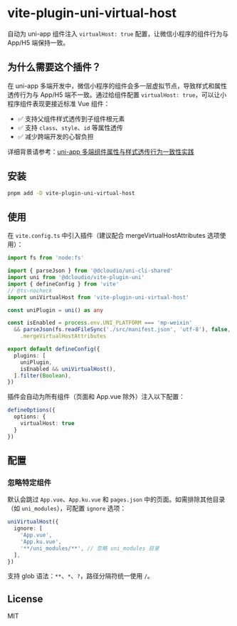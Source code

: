 # vite-plugin-uni-virtual-host

自动为 uni-app 组件注入 `virtualHost: true` 配置，让微信小程序的组件行为与 App/H5 端保持一致。

## 为什么需要这个插件？

在 uni-app 多端开发中，微信小程序的组件会多一层虚拟节点，导致样式和属性透传行为与 App/H5 端不一致。通过给组件配置 `virtualHost: true`，可以让小程序组件表现更接近标准 Vue 组件：

- ✅ 支持父组件样式透传到子组件根元素
- ✅ 支持 `class`、`style`、`id` 等属性透传
- ✅ 减少跨端开发的心智负担

详细背景请参考：[uni-app 多端组件属性与样式透传行为一致性实践](https://4ark.me/posts/2025-10-28-uni-app-component-props-style-pass-through/)

## 安装

```bash
pnpm add -D vite-plugin-uni-virtual-host
```

## 使用

在 `vite.config.ts` 中引入插件（建议配合 mergeVirtualHostAttributes 选项使用）：

```ts
import fs from 'node:fs'

import { parseJson } from '@dcloudio/uni-cli-shared'
import uni from '@dcloudio/vite-plugin-uni'
import { defineConfig } from 'vite'
// @ts-nocheck
import uniVirtualHost from 'vite-plugin-uni-virtual-host'

const uniPlugin = uni() as any

const isEnabled = process.env.UNI_PLATFORM === 'mp-weixin'
  && parseJson(fs.readFileSync('./src/manifest.json', 'utf-8'), false, './src/manifest.json')['mp-weixin']
    .mergeVirtualHostAttributes

export default defineConfig({
  plugins: [
    uniPlugin,
    isEnabled && uniVirtualHost(),
  ].filter(Boolean),
})
```

插件会自动为所有组件（页面和 App.vue 除外）注入以下配置：

```ts
defineOptions({
  options: {
    virtualHost: true
  }
})
```

## 配置

### 忽略特定组件

默认会跳过 `App.vue`、`App.ku.vue` 和 `pages.json` 中的页面。如需排除其他目录（如 `uni_modules`），可配置 `ignore` 选项：

```ts
uniVirtualHost({
  ignore: [
    'App.vue',
    'App.ku.vue',
    '**/uni_modules/**', // 忽略 uni_modules 目录
  ],
})
```

支持 glob 语法：`**`、`*`、`?`，路径分隔符统一使用 `/`。

## License

MIT
